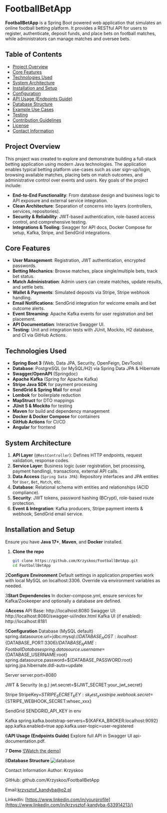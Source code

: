 # FootballBetApp

**FootballBetApp** is a Spring Boot powered web application that simulates an online football betting platform. It provides a RESTful API for users to register, authenticate, deposit funds, and place bets on football matches, while administrators can manage matches and oversee bets.

## Table of Contents

- [Project Overview](#project-overview)  
- [Core Features](#core-features)  
- [Technologies Used](#technologies-used)  
- [System Architecture](#system-architecture)  
- [Installation and Setup](#installation-and-setup)  
- [Configuration](#configuration)  
- [API Usage (Endpoints Guide)](#api-usage-endpoints-guide)  
- [Database Structure](#database-structure)  
- [Example Use Cases](#example-use-cases)  
- [Testing](#testing)  
- [Contribution Guidelines](#contribution-guidelines)  
- [License](#license)  
- [Contact Information](#contact-information)  

## Project Overview

This project was created to explore and demonstrate building a full-stack betting application using modern Java technologies. The application enables typical betting platform use-cases such as user sign-up/login, browsing available matches, placing bets on match outcomes, and administrative control over events and users. Key goals of the project include:

- **End-to-End Functionality**: From database design and business logic to API exposure and external service integration.  
- **Clean Architecture**: Separation of concerns into layers (controllers, services, repositories).  
- **Security & Reliability**: JWT-based authentication, role-based access control, and comprehensive testing.  
- **Integrations & Tooling**: Swagger for API docs, Docker Compose for setup, Kafka, Stripe, and SendGrid integrations.

## Core Features

- **User Management**: Registration, JWT authentication, encrypted passwords.  
- **Betting Mechanics**: Browse matches, place single/multiple bets, track bet status.  
- **Match Administration**: Admin users can create matches, update results, and settle bets.  
- **Wallet & Payments**: Simulated deposits via Stripe, Stripe webhook handling.  
- **Email Notifications**: SendGrid integration for welcome emails and bet outcome alerts.  
- **Event Streaming**: Apache Kafka events for user registration and bet placement.  
- **API Documentation**: Interactive Swagger UI.  
- **Testing**: Unit and integration tests with JUnit, Mockito, H2 database, and CI via GitHub Actions.

## Technologies Used

- **Spring Boot 3** (Web, Data JPA, Security, OpenFeign, DevTools)  
- **Database**: PostgreSQL (or MySQL/H2) via Spring Data JPA & Hibernate  
- **Swagger/OpenAPI** (Springdoc)  
- **Apache Kafka** (Spring for Apache Kafka)  
- **Stripe Java SDK** for payment processing  
- **SendGrid & Spring Mail** for email  
- **Lombok** for boilerplate reduction  
- **MapStruct** for DTO mappings  
- **JUnit 5 & Mockito** for testing  
- **Maven** for build and dependency management  
- **Docker & Docker Compose** for containers  
- **GitHub Actions** for CI/CD
- **Angular** for frontend

## System Architecture

1. **API Layer** (`@RestController`): Defines HTTP endpoints, request validation, response codes.  
2. **Service Layer**: Business logic (user registration, bet processing, payment handling), transactions, external API calls.  
3. **Data Access** (`Spring Data JPA`): Repository interfaces and JPA entities for `User`, `Bet`, `Match`, etc.  
4. **Database**: Relational schema with entities and relationships (ACID compliance).  
5. **Security**: JWT tokens, password hashing (BCrypt), role-based route protection.  
6. **Event & Integration**: Kafka producers, Stripe payment intents & webhook, SendGrid email service.  

## Installation and Setup

Ensure you have **Java 17+**, **Maven**, and **Docker** installed.

1. **Clone the repo**  
   ```bash
   git clone https://github.com/Krzyskoo/FootballBetApp.git
   cd FootballBetApp
   
2**Configure Environment**
Default settings in application.properties work with local MySQL on localhost:3306. Override via environment variables as needed.

3**Start Dependencies**
In docker-compose.yml, ensure services for Kafka/Zookeeper and optionally a database are defined.

4**Access**
API Base: http://localhost:8080
Swagger UI: http://localhost:8080/swagger-ui/index.html
Kafka UI (if enabled): http://localhost:8181

5**Configuration**
Database (MySQL default)
spring.datasource.url=jdbc:mysql://${DATABASE_HOST:localhost}:${DATABASE_PORT:3306}/${DATABASE_NAME:FootballDatabase}
spring.datasource.username=${DATABASE_USERNAME:root}
spring.datasource.password=${DATABASE_PASSWORD:root}
spring.jpa.hibernate.ddl-auto=update

Server
server.port=8080

JWT & Security
(e.g.) jwt.secret=${JWT_SECRET:your_jwt_secret}

Stripe
StripeKey=${STRIPE_SECRET_KEY:sk_test_xxx}
stripe.webhook.secret=${STRIPE_WEBHOOK_SECRET:whsec_xxx}

SendGrid
SENDGRID_API_KEY in env

Kafka
spring.kafka.bootstrap-servers=${KAFKA_BROKER:localhost:9092}
app.kafka.enabled=true
app.kafka.user-topic=user-registered

6**API Usage (Endpoints Guide)**
Explore full API in Swagger UI api-documentation.pdf.

7 **Demo**
[![Watch the demo]](https://www.youtube.com/watch?v=qMXcCEsQ9MA&ab_channel=Krzy%C5%9Bko)

8**Database Structure** 
![database](https://github.com/user-attachments/assets/37c5d94c-e695-4a94-a75f-479ac2b386c1)

Contact Information
Author: Krzyskoo

GitHub: github.com/Krzyskoo/FootballBetApp

Email:krzysztof_kandyba@o2.pl

LinkedIn: [https://www.linkedin.com/in/yourprofile](https://www.linkedin.com/in/krzysztof-kandyba-633914213/)

